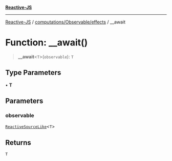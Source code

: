 [**Reactive-JS**](../../../../README.md)

***

[Reactive-JS](../../../../README.md) / [computations/Observable/effects](../README.md) / \_\_await

# Function: \_\_await()

> **\_\_await**\<`T`\>(`observable`): `T`

## Type Parameters

• **T**

## Parameters

### observable

[`ReactiveSourceLike`](../../../interfaces/ReactiveSourceLike.md)\<`T`\>

## Returns

`T`
